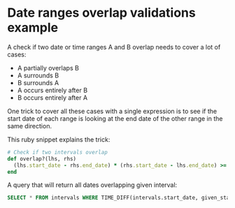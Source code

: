 # Date ranges overlap validations example

A check if two date or time ranges A and B overlap needs to cover a lot of cases:

* A partially overlaps B
* A surrounds B
* B surrounds A
* A occurs entirely after B
* B occurs entirely after A

One trick to cover all these cases with a single expression is to see if the start date of each range is looking at the end date of the other range in the same direction.

This ruby snippet explains the trick:

```ruby
# Check if two intervals overlap
def overlap?(lhs, rhs)
  (lhs.start_date - rhs.end_date) * (rhs.start_date - lhs.end_date) >= 0
end
```

A query that will return all dates overlapping given interval:

```sql
SELECT * FROM intervals WHERE TIME_DIFF(intervals.start_date, given_start_date) * TIME_DIFF(given_end_date, intervals.end_date) >= 0
```
